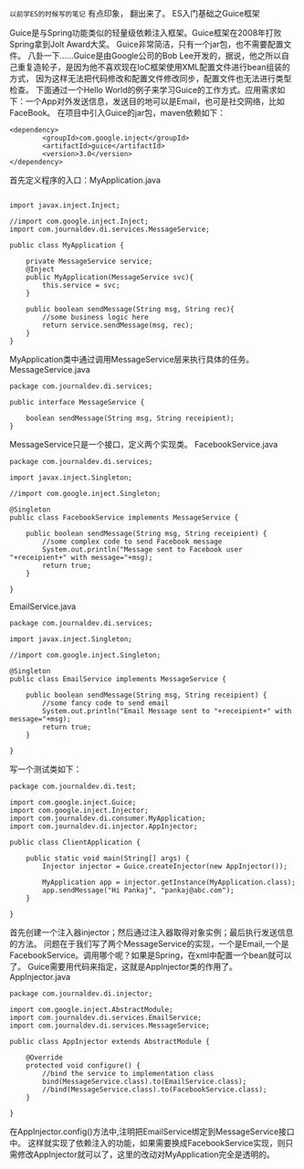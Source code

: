 `以前学ES的时候写的笔记` 有点印象， 翻出来了。
ES入门基础之Guice框架

Guice是与Spring功能类似的轻量级依赖注入框架。Guice框架在2008年打败Spring拿到Jolt Award大奖。 Guice非常简洁，只有一个jar包，也不需要配置文件。
八卦一下……Guice是由Google公司的Bob Lee开发的，据说，他之所以自己重复造轮子，是因为他不喜欢现在IoC框架使用XML配置文件进行bean组装的方式，
因为这样无法把代码修改和配置文件修改同步，配置文件也无法进行类型检查。
下面通过一个Hello World的例子来学习Guice的工作方式。应用需求如下：一个App对外发送信息，发送目的地可以是Email，也可是社交网络，比如FaceBook。
在项目中引入Guice的jar包，maven依赖如下：
```
<dependency>
		<groupId>com.google.inject</groupId>
		<artifactId>guice</artifactId>
		<version>3.0</version>
</dependency>
```
首先定义程序的入口：MyApplication.java
```package com.journaldev.di.consumer;

import javax.inject.Inject;

//import com.google.inject.Inject;
import com.journaldev.di.services.MessageService;

public class MyApplication {

	private MessageService service;
	@Inject
	public MyApplication(MessageService svc){
		this.service = svc;
	}

	public boolean sendMessage(String msg, String rec){
		//some business logic here
		return service.sendMessage(msg, rec);
	}
}
```
MyApplication类中通过调用MessageService层来执行具体的任务。
MessageService.java
```
package com.journaldev.di.services;

public interface MessageService {

	boolean sendMessage(String msg, String receipient);
}
```
MessageService只是一个接口，定义两个实现类。
FacebookService.java
```
package com.journaldev.di.services;

import javax.inject.Singleton;

//import com.google.inject.Singleton;

@Singleton
public class FacebookService implements MessageService {

	public boolean sendMessage(String msg, String receipient) {
		//some complex code to send Facebook message
		System.out.println("Message sent to Facebook user "+receipient+" with message="+msg);
		return true;
	}

}
```
EmailService.java

```
package com.journaldev.di.services;

import javax.inject.Singleton;

//import com.google.inject.Singleton;

@Singleton
public class EmailService implements MessageService {

	public boolean sendMessage(String msg, String receipient) {
		//some fancy code to send email
		System.out.println("Email Message sent to "+receipient+" with message="+msg);
		return true;
	}

}
```
写一个测试类如下：
```
package com.journaldev.di.test;

import com.google.inject.Guice;
import com.google.inject.Injector;
import com.journaldev.di.consumer.MyApplication;
import com.journaldev.di.injector.AppInjector;

public class ClientApplication {

	public static void main(String[] args) {
		Injector injector = Guice.createInjector(new AppInjector());

		MyApplication app = injector.getInstance(MyApplication.class);
		app.sendMessage("Hi Pankaj", "pankaj@abc.com");
	}

}
```
首先创建一个注入器injector；然后通过注入器取得对象实例；最后执行发送信息的方法。
问题在于我们写了两个MessageService的实现，一个是Email,一个是FacebookService。调用哪个呢？如果是Spring，在xml中配置一个bean就可以了。
Guice需要用代码来指定，这就是AppInjector类的作用了。
AppInjector.java
```
package com.journaldev.di.injector;

import com.google.inject.AbstractModule;
import com.journaldev.di.services.EmailService;
import com.journaldev.di.services.MessageService;

public class AppInjector extends AbstractModule {

	@Override
	protected void configure() {
		//bind the service to implementation class
		bind(MessageService.class).to(EmailService.class);
	    //bind(MessageService.class).to(FacebookService.class);
	}

}
```

在AppInjector.config()方法中,注明把EmailService绑定到MessageService接口中。
这样就实现了依赖注入的功能，如果需要换成FacebookService实现，则只需修改AppInjector就可以了，这里的改动对MyApplication完全是透明的。